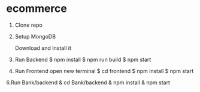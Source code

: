 # ecommerce
1. Clone repo


2. Setup MongoDB

    Download and Install it





4. Run Backend
  $ npm install
$ npm run build
$ npm start


5. Run Frontend
 open new terminal
$ cd frontend
$ npm install
$ npm start

6.Run Bank/backend
 & cd Bank/backend
 & npm install
 & npm start
 

